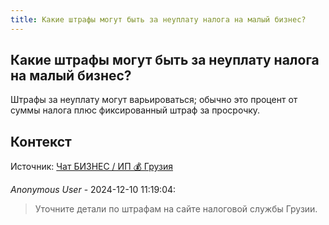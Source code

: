 ```yaml
---
title: Какие штрафы могут быть за неуплату налога на малый бизнес?
---
```


## Какие штрафы могут быть за неуплату налога на малый бизнес?

Штрафы за неуплату могут варьироваться; обычно это процент от суммы налога плюс фиксированный штраф за просрочку.

## Контекст

Источник: [Чат БИЗНЕС / ИП 💰 Грузия](https://t.me/ip_ge)

_Anonymous User_ - 2024-12-10 11:19:04:

> Уточните детали по штрафам на сайте налоговой службы Грузии.
